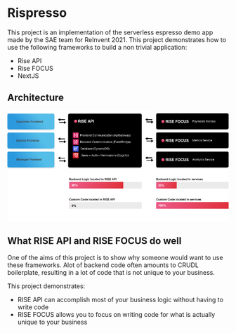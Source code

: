 # Rispresso

This project is an implementation of the serverless espresso demo app made by the SAE team for ReInvent 2021. This project demonstrates how to use the following frameworks to build a non trivial application:

-   Rise API
-   Rise FOCUS
-   NextJS

## Architecture

![](./overview.png)

## What RISE API and RISE FOCUS do well

One of the aims of this project is to show why someone would want to use these frameworks. Alot of backend code often amounts to CRUDL boilerplate, resulting in a lot of code that is not unique to your business.

This project demonstrates:

-   RISE API can accomplish most of your business logic without having to write code
-   RISE FOCUS allows you to focus on writing code for what is actually unique to your business

